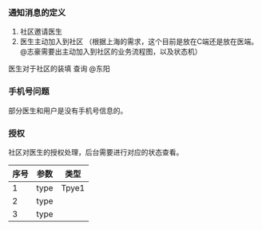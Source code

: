 ### 通知消息的定义
1. 社区邀请医生
2. 医生主动加入到社区  （根据上海的需求，这个目前是放在C端还是放在医端。@志豪需要出主动加入到社区的业务流程图，以及状态机）


医生对于社区的装填 查询 @东阳


### 手机号问题
部分医生和用户是没有手机号信息的。

### 授权
社区对医生的授权处理，后台需要进行对应的状态查看。

| 序号 | 参数 | 类型  |
| ---- | ---- | ----- |
| 1    | type | Tpye1 |
| 2    | type |       |
| 3    | type |       |

